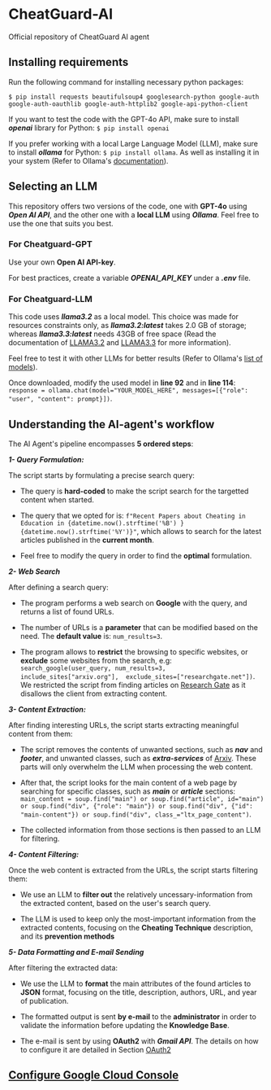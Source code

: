 # CheatGuard-AI
Official repository of CheatGuard AI agent

## Installing requirements
Run the following command for installing necessary python packages:

``$ pip install requests beautifulsoup4 googlesearch-python google-auth google-auth-oauthlib google-auth-httplib2 google-api-python-client``

If you want to test the code with the GPT-4o API, make sure to install ***openai*** library for Python:
``$ pip install openai``

If you prefer working with a local Large Language Model (LLM), make sure to install ***ollama*** for Python:
``$ pip install ollama``.
As well as installing it in your system (Refer to Ollama's [documentation](https://ollama.com/)).

## Selecting an LLM
This repository offers two versions of the code, one with **GPT-4o** using ***Open AI API***, and the other one with a **local LLM** using ***Ollama***.
Feel free to use the one that suits you best.

### For Cheatguard-GPT
Use your own **Open AI API-key**.

For best practices, create a variable ***OPENAI_API_KEY*** under a ***.env*** file.

### For Cheatguard-LLM
This code uses ***llama3.2*** as a local model. This choice was made for resources constraints only, as ***llama3.2:latest*** takes 2.0 GB of storage; whereas ***llama3.3:latest*** needs 43GB of free space (Read the documentation of [LLAMA3.2](https://ollama.com/library/llama3.2) and [LLAMA3.3](https://ollama.com/library/llama3.3) for more information).

Feel free to test it with other LLMs for better results (Refer to Ollama's [list of models](https://ollama.com/search)).

Once downloaded, modify the used model in **line 92** and in **line 114**: `response = ollama.chat(model="YOUR_MODEL_HERE", messages=[{"role": "user", "content": prompt}])`.

## Understanding the AI-agent's workflow
The AI Agent's pipeline encompasses **5 ordered steps**:

***1- Query Formulation:***

The script starts by formulating a precise search query:

- The query is **hard-coded** to make the script search for the targetted content when started.
  
- The query that we opted for is: `f"Recent Papers about Cheating in Education in {datetime.now().strftime('%B') } {datetime.now().strftime('%Y')}"`, which allows to search for the latest articles published in the **current month**.

- Feel free to modify the query in order to find the **optimal** formulation.

***2- Web Search***

After defining a search query:

- The program performs a web search on **Google** with the query, and returns a list of found URLs.

- The number of URLs is a **parameter** that can be modified based on the need. The **default value** is: `num_results=3`.

- The program allows to **restrict** the browsing to specific websites, or **exclude** some websites from the search, e.g: `search_google(user_query, num_results=3, include_sites["arxiv.org"],  exclude_sites=["researchgate.net"])`. We restricted the script from finding articles on [Research Gate](https://www.researchgate.net/) as it disallows the client from extracting content.

***3- Content Extraction:***

After finding interesting URLs, the script starts extracting meaningful content from them:

- The script removes the contents of unwanted sections, such as ***nav*** and ***footer***, and unwanted classes, such as ***extra-services*** of [Arxiv](https://www.arxiv.org). These parts will only overwhelm the LLM when processing the web content.
  
- After that, the script looks for the main content of a web page by searching for specific classes, such as ***main*** or ***article*** sections: `main_content = soup.find("main") or soup.find("article", id="main") or soup.find("div", {"role": "main"}) or soup.find("div", {"id": "main-content"}) or soup.find("div", class_="ltx_page_content")`.

-   The collected information from those sections is then passed to an LLM for filtering.

***4- Content Filtering:***

Once the web content is extracted from the URLs, the script starts filtering them:

- We use an LLM to **filter out** the relatively uncessary-information from the extracted content, based on the user's search query.
  
- The LLM is used to keep only the most-important information from the extracted contents, focusing on the **Cheating Technique** description, and its **prevention methods**
  
***5- Data Formatting and E-mail Sending***

After filtering the extracted data:

- We use the LLM to **format** the main attributes of the found articles to **JSON** format, focusing on the title, description, authors, URL, and year of publication.

- The formatted output is sent **by e-mail** to the **administrator** in order to validate the information before updating the **Knowledge Base**.

- The e-mail is sent by using **OAuth2** with ***Gmail API***. The details on how to configure it are detailed in Section [OAuth2](https://github.com/LeMB2A/CheatGuard-AI/edit/main/README.md#oauth2)

## [Configure Google Cloud Console](#oauth2)
